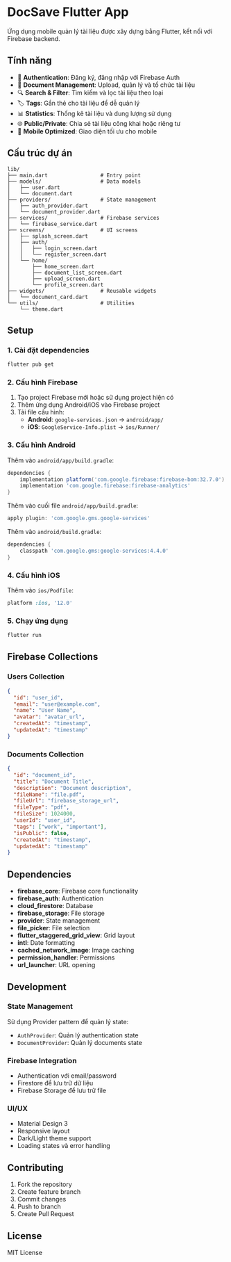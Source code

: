 # DocSave Flutter App

Ứng dụng mobile quản lý tài liệu được xây dựng bằng Flutter, kết nối với Firebase backend.

## Tính năng

- 🔐 **Authentication**: Đăng ký, đăng nhập với Firebase Auth
- 📁 **Document Management**: Upload, quản lý và tổ chức tài liệu
- 🔍 **Search & Filter**: Tìm kiếm và lọc tài liệu theo loại
- 🏷️ **Tags**: Gắn thẻ cho tài liệu để dễ quản lý
- 📊 **Statistics**: Thống kê tài liệu và dung lượng sử dụng
- 🌐 **Public/Private**: Chia sẻ tài liệu công khai hoặc riêng tư
- 📱 **Mobile Optimized**: Giao diện tối ưu cho mobile

## Cấu trúc dự án

```
lib/
├── main.dart                 # Entry point
├── models/                   # Data models
│   ├── user.dart
│   └── document.dart
├── providers/                # State management
│   ├── auth_provider.dart
│   └── document_provider.dart
├── services/                 # Firebase services
│   └── firebase_service.dart
├── screens/                  # UI screens
│   ├── splash_screen.dart
│   ├── auth/
│   │   ├── login_screen.dart
│   │   └── register_screen.dart
│   └── home/
│       ├── home_screen.dart
│       ├── document_list_screen.dart
│       ├── upload_screen.dart
│       └── profile_screen.dart
├── widgets/                  # Reusable widgets
│   └── document_card.dart
└── utils/                    # Utilities
    └── theme.dart
```

## Setup

### 1. Cài đặt dependencies

```bash
flutter pub get
```

### 2. Cấu hình Firebase

1. Tạo project Firebase mới hoặc sử dụng project hiện có
2. Thêm ứng dụng Android/iOS vào Firebase project
3. Tải file cấu hình:
   - **Android**: `google-services.json` → `android/app/`
   - **iOS**: `GoogleService-Info.plist` → `ios/Runner/`

### 3. Cấu hình Android

Thêm vào `android/app/build.gradle`:

```gradle
dependencies {
    implementation platform('com.google.firebase:firebase-bom:32.7.0')
    implementation 'com.google.firebase:firebase-analytics'
}
```

Thêm vào cuối file `android/app/build.gradle`:

```gradle
apply plugin: 'com.google.gms.google-services'
```

Thêm vào `android/build.gradle`:

```gradle
dependencies {
    classpath 'com.google.gms:google-services:4.4.0'
}
```

### 4. Cấu hình iOS

Thêm vào `ios/Podfile`:

```ruby
platform :ios, '12.0'
```

### 5. Chạy ứng dụng

```bash
flutter run
```

## Firebase Collections

### Users Collection
```json
{
  "id": "user_id",
  "email": "user@example.com",
  "name": "User Name",
  "avatar": "avatar_url",
  "createdAt": "timestamp",
  "updatedAt": "timestamp"
}
```

### Documents Collection
```json
{
  "id": "document_id",
  "title": "Document Title",
  "description": "Document description",
  "fileName": "file.pdf",
  "fileUrl": "firebase_storage_url",
  "fileType": "pdf",
  "fileSize": 1024000,
  "userId": "user_id",
  "tags": ["work", "important"],
  "isPublic": false,
  "createdAt": "timestamp",
  "updatedAt": "timestamp"
}
```

## Dependencies

- **firebase_core**: Firebase core functionality
- **firebase_auth**: Authentication
- **cloud_firestore**: Database
- **firebase_storage**: File storage
- **provider**: State management
- **file_picker**: File selection
- **flutter_staggered_grid_view**: Grid layout
- **intl**: Date formatting
- **cached_network_image**: Image caching
- **permission_handler**: Permissions
- **url_launcher**: URL opening

## Development

### State Management
Sử dụng Provider pattern để quản lý state:
- `AuthProvider`: Quản lý authentication state
- `DocumentProvider`: Quản lý documents state

### Firebase Integration
- Authentication với email/password
- Firestore để lưu trữ dữ liệu
- Firebase Storage để lưu trữ file

### UI/UX
- Material Design 3
- Responsive layout
- Dark/Light theme support
- Loading states và error handling

## Contributing

1. Fork the repository
2. Create feature branch
3. Commit changes
4. Push to branch
5. Create Pull Request

## License

MIT License
